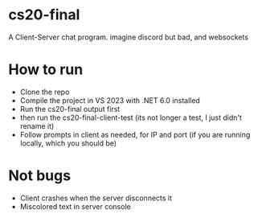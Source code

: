 # cs20-final
A Client-Server chat program. imagine discord but bad, and websockets

# How to run
* Clone the repo
* Compile the project in VS 2023 with .NET 6.0 installed
* Run the cs20-final output first
* then run the cs20-final-client-test (its not longer a test, I just didn't rename it)
* Follow prompts in client as needed, for IP and port (if you are running locally, which you should be)

# Not bugs
* Client crashes when the server disconnects it
* Miscolored text in server console

